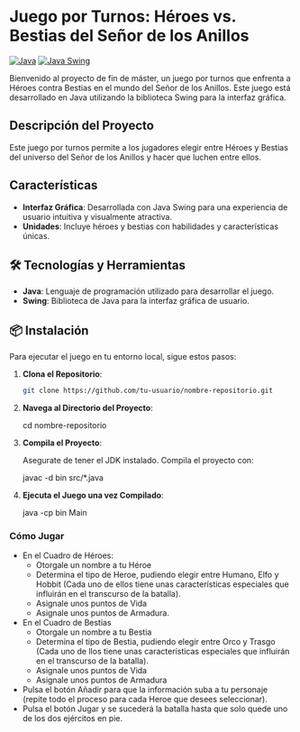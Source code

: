 # Juego por Turnos: Héroes vs. Bestias del Señor de los Anillos

[![Java](https://img.shields.io/badge/Java-007396?style=for-the-badge&logo=java&logoColor=white&labelColor=101010)]()
[![Java Swing](https://img.shields.io/badge/Java%20Swing-007396?style=for-the-badge&logo=java&logoColor=white&labelColor=101010)](https://en.wikipedia.org/wiki/Java_Swing)


Bienvenido al proyecto de fin de máster, un juego por turnos que enfrenta a Héroes contra Bestias en el mundo del Señor de los Anillos. Este juego está desarrollado en Java utilizando la biblioteca Swing para la interfaz gráfica.

## Descripción del Proyecto

Este juego por turnos permite a los jugadores elegir entre Héroes y Bestias del universo del Señor de los Anillos y hacer que luchen entre ellos.

## Características

- **Interfaz Gráfica**: Desarrollada con Java Swing para una experiencia de usuario intuitiva y visualmente atractiva.
- **Unidades**: Incluye héroes y bestias con habilidades y características únicas.

## 🛠 Tecnologías y Herramientas

- **Java**: Lenguaje de programación utilizado para desarrollar el juego.
- **Swing**: Biblioteca de Java para la interfaz gráfica de usuario.


## 📦 Instalación

Para ejecutar el juego en tu entorno local, sigue estos pasos:

1. **Clona el Repositorio**:
   ```bash
   git clone https://github.com/tu-usuario/nombre-repositorio.git

2. **Navega al Directorio del Proyecto**:

   cd nombre-repositorio

3. **Compila el Proyecto**:

   Asegurate de tener el JDK instalado. Compila el proyecto con:

   javac -d bin src/*.java

4. **Ejecuta el Juego una vez Compilado**:

   java -cp bin Main

### Cómo Jugar 
  - En el Cuadro de Héroes:
      - Otorgale un nombre a tu Héroe
      - Determina el tipo de Heroe, pudiendo elegir entre Humano, Elfo y Hobbit (Cada uno de ellos tiene unas características especiales que influirán en el transcurso de la batalla).
      - Asignale unos puntos de Vida
      - Asignale unos puntos de Armadura.
  - En el Cuadro de Bestias
      - Otorgale un nombre a tu Bestia
      - Determina el tipo de Bestia, pudiendo elegir entre Orco y Trasgo (Cada uno de llos tiene unas características especiales que influirán en el transcurso de la batalla).
      - Asignale unos puntos de Vida
      - Asignale unos puntos de Armadura
  - Pulsa el botón Añadir para que la información suba a tu personaje (repite todo el proceso para cada Heroe que desees seleccionar).
  - Pulsa el botón Jugar y se sucederá la batalla hasta que solo quede uno de los dos ejércitos en pie.




   
